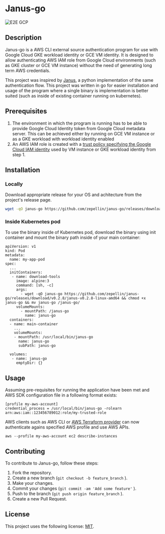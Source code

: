 # Janus-go
![E2E GCP](https://github.com/zepellin/janus-go/actions/workflows/e2e-gcp.yaml/badge.svg)
## Description
Janus-go is a AWS CLI external source authentication program for use with Google Cloud GKE workload identity or GCE VM identity. It is designed to allow authenticating AWS IAM role from Google Cloud environments (such as GKE cluster or GCE VM instance) without the need of generating long term AWS credentials.

This project was inspired by [Janus](https://github.com/doitintl/janus), a python implementation of the same authentication flow. This project was written in go for easier installation and usage of the program where a single binary is implementation is better suited (such as inside of existing container running on kubernetes).

## Prerequisites
1. The environment in which the program is running has to be able to provide Google Cloud Identity token from Google Cloud metadata server. This can be achieved either by running on GCE VM instance or as a GKE workload with workload identity enabled
2. An AWS IAM role is created with a [trust policy specifying the Google Cloud IAM identity](https://aws.amazon.com/blogs/security/access-aws-using-a-google-cloud-platform-native-workload-identity/) used by VM instance or GKE workload identity from step 1. 
## Installation
### Locally
Download appropriate release for your OS and achitecture from the project's release page.

```bash
wget -qO janus-go https://github.com/zepellin/janus-go/releases/download/v0.2.8/janus-v0.2.8-linux-amd64 && chmod +x janus-go
```
### Inside Kubernetes pod
To use the binary inside of Kubernetes pod, download the binary using init container and mount the binary path inside of your main container:

```
apiVersion: v1
kind: Pod
metadata:
  name: my-app-pod
spec:
  ...
  initContainers:
   - name: download-tools
     image: alpine:3
     command: [sh, -c]
     args:
       - wget -qO janus-go https://github.com/zepellin/janus-go/releases/download/v0.2.8/janus-v0.2.8-linux-amd64 && chmod +x janus-go && mv janus-go /janus-go/
     volumeMounts:
       - mountPath: /janus-go
         name: janus-go
  containers:
  - name: main-container
    ...
    volumeMounts:
    - mountPath: /usr/local/bin/janus-go
      name: janus-go
      subPath: janus-go

  volumes:
   - name: janus-go
     emptyDir: {}
```
## Usage
Assuming pre-requisites for running the application have been met and AWS SDK configuration file in a following format exists:

```
[profile my-aws-account]
credential_process = /usr/local/bin/janus-go -rolearn arn:aws:iam::123456789012:role/my-trusted-role
```
AWS clients such as AWS CLI or [AWS Terraform provider](https://registry.terraform.io/providers/hashicorp/aws/latest/docs) can now authenticate agains specified AWS profile and use AWS APIs.

```
aws --profile my-aws-account ec2 describe-instances
```
## Contributing
To contribute to Janus-go, follow these steps:

1. Fork the repository.
2. Create a new branch (`git checkout -b feature_branch` ).
3. Make your changes.
4. Commit your changes (`git commit -am 'Add some feature'` ).
5. Push to the branch (`git push origin feature_branch` ).
6. Create a new Pull Request.

## License
This project uses the following license: [MIT](LICENSE).

